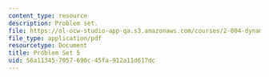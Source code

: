 ```yaml
---
content_type: resource
description: Problem set.
file: https://ol-ocw-studio-app-qa.s3.amazonaws.com/courses/2-004-dynamics-and-control-ii-spring-2008/56a113457057690c45fa912a11d617dc_ps5.pdf
file_type: application/pdf
resourcetype: Document
title: Problem Set 5
uid: 56a11345-7057-690c-45fa-912a11d617dc
---
```

